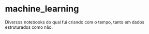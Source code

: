 # machine_learning

Diversos notebooks do qual fui criando com o tempo, tanto em dados estruturados como não.
